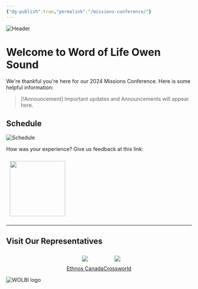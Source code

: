 ```yaml
---
{"dg-publish":true,"permalink":"/missions-conference/"}
---
```


![Header](https://i.ibb.co/9prtc0B/Copy-of-April.jpg)
# Welcome to Word of Life Owen Sound
We're thankful you're here for our 2024 Missions Conference. Here is some helpful information:

>[!Announcement]
>Important updates and Announcements will appear here.
## Schedule
![Schedule](https://i.ibb.co/qr3sgmg/Screenshot-2024-03-21-095908.jpg)


How was your experience? Give us feedback at this link:

[<img style="float:center; padding: 10px" src="https://i.ibb.co/7X24VVw/Feedback-Button.png" width="150">](https://www.wol.ca)

---
## Visit Our Representatives

<div style="display: flex; flex-wrap: wrap; align-items: center; justify-content: center;">
	<div style="display: flex; flex-direction: column; justify-content: center;align-items:center;">
		<img style="padding: 10px" src="https://i.ibb.co/bmtg6nK/Ethnos.png"/>
		<a href="https://ethnos.ca/">Ethnos Canada</a>
	</div>
	<div style="display: flex; flex-direction: column; justify-content: center;align-items: center">
		<img style="padding: 10px" src="https://i.ibb.co/zHX1bnW/Crossworld.png"/>
		<a href="https://crossworld.ca/">Crossworld</a>
	</div>
</div>

![WOLBI logo](https://i.ibb.co/g40qTns/WOLBI-OS-blue.png)
